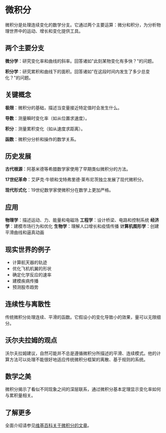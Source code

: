 # 微积分

微积分是处理连续变化的数学分支。它通过两个主要运算：微分和积分，为分析物理世界中的运动、增长和变化提供工具。

## 两个主要分支

**微分学**：研究变化率和曲线的斜率。回答诸如"此刻某物变化有多快？"的问题。

**积分学**：研究累积和曲线下的面积。回答诸如"在这段时间内发生了多少总变化？"的问题。

## 关键概念

**极限**：微积分的基础，描述当变量接近特定值时会发生什么。

**导数**：测量瞬时变化率（如从位置求速度）。

**积分**：测量累积变化（如从速度求距离）。

**函数**：微积分分析和操作的数学关系。

## 历史发展

**古代根源**：阿基米德等希腊数学家使用了早期类似微积分的方法。

**17世纪革命**：艾萨克·牛顿和戈特弗里德·莱布尼茨独立发展了现代微积分。

**现代形式化**：19世纪数学家使微积分在数学上更加严格。

## 应用

**物理学**：描述运动、力、能量和电磁场
**工程学**：设计桥梁、电路和控制系统
**经济学**：建模市场行为和优化
**生物学**：理解人口增长和疫情传播
**计算机图形学**：创建平滑曲线和逼真动画

## 现实世界的例子

- 计算航天器的轨迹
- 优化飞机机翼的形状
- 确定化学反应的速率
- 建模疾病传播
- 预测股市趋势

## 连续性与离散性

传统微积分处理连续、平滑的函数。它假设小的变化导致小的效果，量可以无限细分。

## 沃尔夫拉姆的观点

沃尔夫拉姆建议，自然可能并不总是遵循微积分所描述的平滑、连续模式。他的计算方法可以处理不能很好地适应传统微积分框架的离散、基于规则的系统。

## 数学之美

微积分揭示了看似不同现象之间的深层联系，通过微积分基本定理显示变化率如何与累积量相关。

## 了解更多

全面介绍请参见[维基百科关于微积分的文章](https://zh.wikipedia.org/wiki/微积分学)。